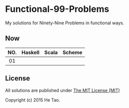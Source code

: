 Functional-99-Problems
======================

My solutions for Ninety-Nine Problems in functional ways.

Now
---

| NO. |   Haskell   |   Scala   |   Scheme   |
|:---:|:-----------:|:---------:|:----------:|
| 01  |             |           |            | 

License
-------

All solutions are published under [The MIT License (MIT)](http://mit-license.org/)

Copyright (c) 2015 He Tao.


